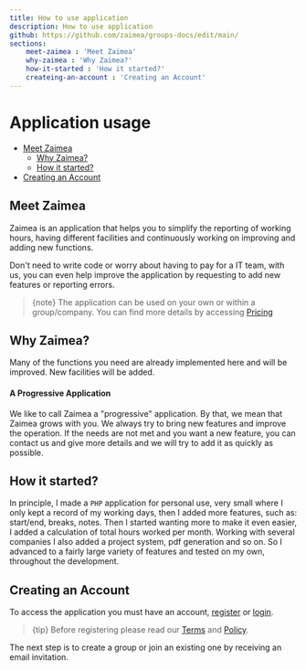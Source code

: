 ```yaml
---
title: How to use application
description: How to use application
github: https://github.com/zaimea/groups-docs/edit/main/
sections: 
    meet-zaimea : 'Meet Zaimea'
    why-zaimea : 'Why Zaimea?'
    how-it-started : 'How it started?'
    createing-an-account : 'Creating an Account'
---
```


# Application usage
- [Meet Zaimea](#meet-zaimea)
    - [Why Zaimea?](#why-zaimea)
    - [How it started?](#how-it-started)
- [Creating an Account](#createing-an-account)

<a name="meet-zaimea"></a>
## Meet Zaimea

Zaimea is an application that helps you to simplify the reporting of working hours, having different facilities and continuously working on improving and adding new functions.

Don't need to write code or worry about having to pay for a IT team, with us, you can even help improve the application by requesting to add new features or reporting errors.

> {note} The application can be used on your own or within a group/company. You can find more details by accessing [Pricing](route('pricing'))

<a name="why-zaimea"></a>
## Why Zaimea?

Many of the functions you need are already implemented here and will be improved. New facilities will be added.

#### A Progressive Application
We like to call Zaimea a "progressive" application. 
By that, we mean that Zaimea grows with you. 
We always try to bring new features and improve the operation. 
If the needs are not met and you want a new feature, you can contact us and give more details and we will try to add it as quickly as possible.

<a name="how-it-started"></a>
## How it started?

In principle, I made a `PHP` application for personal use, very small where I only kept a record of my working days, then I added more features, such as: start/end, breaks, notes.
Then I started wanting more to make it even easier, I added a calculation of total hours worked per month. Working with several companies I also added a project system, pdf generation and so on.
So I advanced to a fairly large variety of features and tested on my own, throughout the development.

<a name="createing-an-account"></a>
## Creating an Account

To access the application you must have an account, [register](https://groups.zaimea.com/register) or [login](https://groups.zaimea.com/login).

> {tip} Before registering please read our [Terms](https://groups.zaimea.com/terms-of-service) and [Policy](https://groups.zaimea.com//privacy-policy).

The next step is to create a group or join an existing one by receiving an email invitation.
